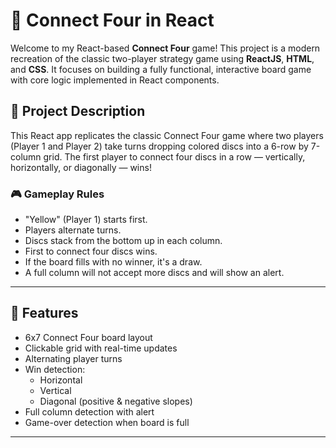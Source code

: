# 🎯 Connect Four in React

Welcome to my React-based **Connect Four** game! This project is a modern recreation of the classic two-player strategy game using **ReactJS**, **HTML**, and **CSS**. It focuses on building a fully functional, interactive board game with core logic implemented in React components.

## 📌 Project Description

This React app replicates the classic Connect Four game where two players (Player 1 and Player 2) take turns dropping colored discs into a 6-row by 7-column grid. The first player to connect four discs in a row — vertically, horizontally, or diagonally — wins!

### 🎮 Gameplay Rules

- "Yellow" (Player 1) starts first.
- Players alternate turns.
- Discs stack from the bottom up in each column.
- First to connect four discs wins.
- If the board fills with no winner, it's a draw.
- A full column will not accept more discs and will show an alert.

---

## 🧱 Features

- 6x7 Connect Four board layout
- Clickable grid with real-time updates
- Alternating player turns
- Win detection:
  - Horizontal
  - Vertical
  - Diagonal (positive & negative slopes)
- Full column detection with alert
- Game-over detection when board is full

---
